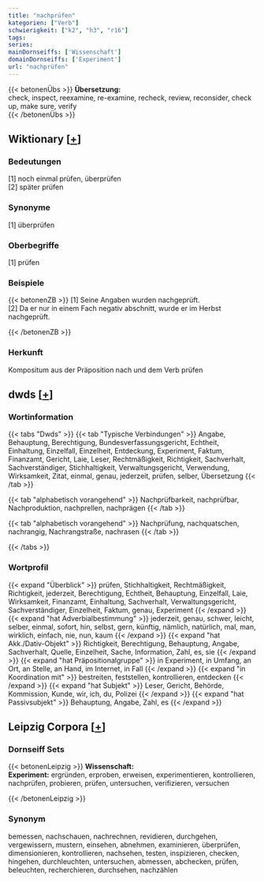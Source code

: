 ```yaml
---
title: "nachprüfen"
kategorien: ["Verb"]
schwierigkeit: ["k2", "h3", "r16"]
tags:
series:
mainDornseiffs: ['Wissenschaft']
domainDornseiffs: ['Experiment']
url: "nachprüfen"
---
```


{{< betonenÜbs >}}
**Übersetzung:**  
check, inspect, reexamine, re-examine, recheck, review, reconsider, check up, make sure, verify  
{{< /betonenÜbs >}}

## Wiktionary [[+](https://de.wiktionary.org/wiki/nachprüfen)]

### Bedeutungen
[1] noch einmal prüfen, überprüfen  
[2] später prüfen  

### Synonyme
[1] überprüfen  

### Oberbegriffe
[1] prüfen  

### Beispiele
{{< betonenZB >}}
[1] Seine Angaben wurden nachgeprüft.  
[2] Da er nur in einem Fach negativ abschnitt, wurde er im Herbst nachgeprüft.  

{{< /betonenZB >}}
### Herkunft
Kompositum aus der Präposition nach und dem Verb prüfen  



## dwds [[+](https://www.dwds.de/wb/nachprüfen)]

### Wortinformation
{{< tabs "Dwds" >}}
{{< tab "Typische Verbindungen" >}}
Angabe, Behauptung, Berechtigung, Bundesverfassungsgericht, Echtheit, Einhaltung, Einzelfall, Einzelheit, Entdeckung, Experiment, Faktum, Finanzamt, Gericht, Laie, Leser, Rechtmäßigkeit, Richtigkeit, Sachverhalt, Sachverständiger, Stichhaltigkeit, Verwaltungsgericht, Verwendung, Wirksamkeit, Zitat, einmal, genau, jederzeit, prüfen, selber, Übersetzung
{{< /tab >}}

{{< tab "alphabetisch vorangehend" >}}
Nachprüfbarkeit, nachprüfbar, Nachproduktion, nachprellen, nachprägen
{{< /tab >}}

{{< tab "alphabetisch vorangehend" >}}
Nachprüfung, nachquatschen, nachrangig, Nachrangstraße, nachrasen
{{< /tab >}}

{{< /tabs >}}

### Wortprofil
{{< expand "Überblick" >}} prüfen, Stichhaltigkeit, Rechtmäßigkeit, Richtigkeit, jederzeit, Berechtigung, Echtheit, Behauptung, Einzelfall, Laie, Wirksamkeit, Finanzamt, Einhaltung, Sachverhalt, Verwaltungsgericht, Sachverständiger, Einzelheit, Faktum, genau, Experiment {{< /expand >}}
{{< expand "hat Adverbialbestimmung" >}} jederzeit, genau, schwer, leicht, selber, einmal, sofort, hin, selbst, gern, künftig, nämlich, natürlich, mal, man, wirklich, einfach, nie, nun, kaum {{< /expand >}}
{{< expand "hat Akk./Dativ-Objekt" >}} Richtigkeit, Berechtigung, Behauptung, Angabe, Sachverhalt, Quelle, Einzelheit, Sache, Information, Zahl, es, sie {{< /expand >}}
{{< expand "hat Präpositionalgruppe" >}} in Experiment, in Umfang, an Ort, an Stelle, an Hand, im Internet, in Fall {{< /expand >}}
{{< expand "in Koordination mit" >}} bestreiten, feststellen, kontrollieren, entdecken {{< /expand >}}
{{< expand "hat Subjekt" >}} Leser, Gericht, Behörde, Kommission, Kunde, wir, ich, du, Polizei {{< /expand >}}
{{< expand "hat Passivsubjekt" >}} Behauptung, Angabe, Zahl, es {{< /expand >}}

## Leipzig Corpora [[+](https://corpora.uni-leipzig.de/en/res?word=nachprüfen&corpusId=deu_newscrawl-public_2018)]

### Dornseiff Sets
{{< betonenLeipzig >}}
**Wissenschaft:**  
**Experiment:** ergründen, erproben, erweisen, experimentieren, kontrollieren, nachprüfen, probieren, prüfen, untersuchen, verifizieren, versuchen  

{{< /betonenLeipzig >}}

### Synonym
bemessen, nachschauen, nachrechnen, revidieren, durchgehen, vergewissern, mustern, einsehen, abnehmen, examinieren, überprüfen, dimensionieren, kontrollieren, nachsehen, testen, inspizieren, checken, hingehen, durchleuchten, untersuchen, abmessen, abchecken, prüfen, beleuchten, recherchieren, durchsehen, nachzählen

